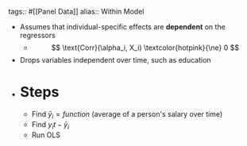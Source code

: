 tags:: #[[Panel Data]] 
alias:: Within Model

- Assumes that individual-specific effects are **dependent** on the regressors
	- $$
	  \text{Corr}(\alpha_i, X_i) \textcolor{hotpink}{\ne} 0
	  $$
- Drops variables independent over time, such as education
- # Steps
	- Find $\bar y_i = function$ (average of a person's salary over time)
	- Find $y_it - \bar y_i$
	- Run OLS